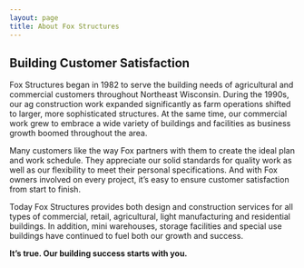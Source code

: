 ```yaml
---
layout: page
title: About Fox Structures
---
```


## Building Customer Satisfaction

Fox Structures began in 1982 to serve the building needs of agricultural and commercial customers throughout Northeast Wisconsin. During the 1990s, our ag construction work expanded significantly as farm operations shifted to larger, more sophisticated structures. At the same time, our commercial work grew to embrace a wide variety of buildings and facilities as business growth boomed throughout the area.

Many customers like the way Fox partners with them to create the ideal plan and work schedule. They appreciate our solid standards for quality work as well as our flexibility to meet their personal specifications. And with Fox owners involved on every project, it’s easy to ensure customer satisfaction from start to finish.

Today Fox Structures provides both design and construction services for all types of commercial, retail, agricultural, light manufacturing and residential buildings. In addition, mini warehouses, storage facilities and special use buildings have continued to fuel both our growth and success.

 
**It’s true. Our building success starts with you.**